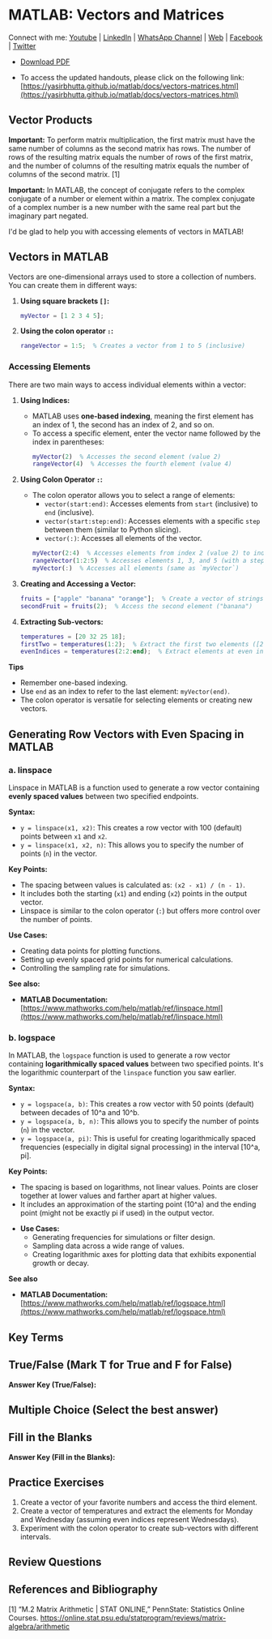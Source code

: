 # MATLAB: Vectors and Matrices

Connect with me: [Youtube](https://www.youtube.com/yasirbhutta) \| [LinkedIn](https://www.linkedin.com/in/yasirbhutta/) \| [WhatsApp Channel](https://whatsapp.com/channel/0029VaC3BC160eBZZSs3CW0c) \| [Web](https://yasirbhutta.github.io/) \| [Facebook](https://www.facebook.com/yasirbhutta786) \| [Twitter](https://twitter.com/yasirbhutta)

- [Download PDF](https://yasirbhutta.github.io/matlab/docs/vectors-matrices.pdf)

- To access the updated handouts, please click on the following link:
[https://yasirbhutta.github.io/matlab/docs/vectors-matrices.html](https://yasirbhutta.github.io/matlab/docs/vectors-matrices.html)

## Vector Products

**Important:** To perform matrix multiplication, the first matrix must have the same number of columns as the second matrix has rows. The number of rows of the resulting matrix equals the number of rows of the first matrix, and the number of columns of the resulting matrix equals the number of columns of the second matrix. [1]


**Important:** In MATLAB, the concept of conjugate refers to the complex conjugate of a number or element within a matrix. The complex conjugate of a complex number is a new number with the same real part but the imaginary part negated.

I'd be glad to help you with accessing elements of vectors in MATLAB!

## Vectors in MATLAB

Vectors are one-dimensional arrays used to store a collection of numbers. You can create them in different ways:

1. **Using square brackets `[]`:**
   ```matlab
   myVector = [1 2 3 4 5];
   ```

2. **Using the colon operator `:`:**
   ```matlab
   rangeVector = 1:5;  % Creates a vector from 1 to 5 (inclusive)
   ```

### Accessing Elements

There are two main ways to access individual elements within a vector:

1. **Using Indices:**

   - MATLAB uses **one-based indexing**, meaning the first element has an index of 1, the second has an index of 2, and so on.
   - To access a specific element, enter the vector name followed by the index in parentheses:
     ```matlab
     myVector(2)  % Accesses the second element (value 2)
     rangeVector(4)  % Accesses the fourth element (value 4)
     ```

2. **Using Colon Operator `:`:**

   - The colon operator allows you to select a range of elements:
     - `vector(start:end)`: Accesses elements from `start` (inclusive) to `end` (inclusive).
     - `vector(start:step:end)`: Accesses elements with a specific `step` between them (similar to Python slicing).
     - `vector(:)`: Accesses all elements of the vector.
     ```matlab
     myVector(2:4)  % Accesses elements from index 2 (value 2) to index 4 (value 4)
     rangeVector(1:2:5)  % Accesses elements 1, 3, and 5 (with a step of 2)
     myVector(:)  % Accesses all elements (same as `myVector`)
     ```

3. **Creating and Accessing a Vector:**
   ```matlab
   fruits = ["apple" "banana" "orange"];  % Create a vector of strings
   secondFruit = fruits(2);  % Access the second element ("banana")
   ```

4. **Extracting Sub-vectors:**
   ```matlab
   temperatures = [20 32 25 18];
   firstTwo = temperatures(1:2);  % Extract the first two elements ([20 32])
   evenIndices = temperatures(2:2:end);  % Extract elements at even indices ([32 18])
   ```

**Tips**

- Remember one-based indexing.
- Use `end` as an index to refer to the last element: `myVector(end)`.
- The colon operator is versatile for selecting elements or creating new vectors.

## Generating Row Vectors with Even Spacing in MATLAB

### **a. linspace**
Linspace in MATLAB is a function used to generate a row vector containing **evenly spaced values** between two specified endpoints. 

**Syntax:**
- `y = linspace(x1, x2)`: This creates a row vector with 100 (default) points between `x1` and `x2`.
- `y = linspace(x1, x2, n)`: This allows you to specify the number of points (`n`) in the vector.

**Key Points:**
- The spacing between values is calculated as: `(x2 - x1) / (n - 1)`.
- It includes both the starting (`x1`) and ending (`x2`) points in the output vector.
- Linspace is similar to the colon operator (`:`) but offers more control over the number of points.

**Use Cases:**
   - Creating data points for plotting functions.
   - Setting up evenly spaced grid points for numerical calculations.
   - Controlling the sampling rate for simulations.

**See also:**
- **MATLAB Documentation:** [https://www.mathworks.com/help/matlab/ref/linspace.html](https://www.mathworks.com/help/matlab/ref/linspace.html)


### **b. logspace**
In MATLAB, the `logspace` function is used to generate a row vector containing **logarithmically spaced values** between two specified points. It's the logarithmic counterpart of the `linspace` function you saw earlier.

**Syntax:**
- `y = logspace(a, b)`: This creates a row vector with 50 points (default) between decades of 10^a and 10^b.
- `y = logspace(a, b, n)`: This allows you to specify the number of points (`n`) in the vector.
- `y = logspace(a, pi)`: This is useful for creating logarithmically spaced frequencies (especially in digital signal processing) in the interval [10^a, pi].

**Key Points:**
  - The spacing is based on logarithms, not linear values. Points are closer together at lower values and farther apart at higher values.
  - It includes an approximation of the starting point (10^a) and the ending point (might not be exactly pi if used) in the output vector.
 
* **Use Cases:**
   - Generating frequencies for simulations or filter design.
   - Sampling data across a wide range of values.
   - Creating logarithmic axes for plotting data that exhibits exponential growth or decay.

**See also**

- **MATLAB Documentation:** [https://www.mathworks.com/help/matlab/ref/logspace.html](https://www.mathworks.com/help/matlab/ref/logspace.html)

## Key Terms

## True/False (Mark T for True and F for False)

**Answer Key (True/False):**

## Multiple Choice (Select the best answer)

## Fill in the Blanks

**Answer Key (Fill in the Blanks):**

## Practice Exercises

1. Create a vector of your favorite numbers and access the third element.
2. Create a vector of temperatures and extract the elements for Monday and Wednesday (assuming even indices represent Wednesdays).
3. Experiment with the colon operator to create sub-vectors with different intervals.

## Review Questions

## References and Bibliography

[1] “M.2 Matrix Arithmetic | STAT ONLINE,” PennState: Statistics Online Courses. https://online.stat.psu.edu/statprogram/reviews/matrix-algebra/arithmetic
‌
